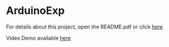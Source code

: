 # ArduinoExp
For details about this project, open the README.pdf or click [here](https://github.com/fxnolimit/ArduinoExp/blob/master/README.pdf)

Video Demo available [here](https://www.youtube.com/watch?v=uVqHkZvlQio)
